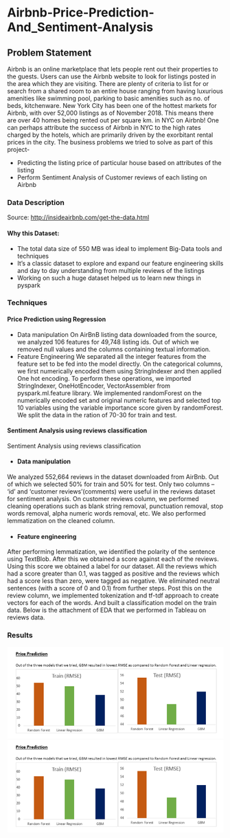 # Airbnb-Price-Prediction-And_Sentiment-Analysis


## Problem Statement

Airbnb is an online marketplace that lets people rent out their properties to the guests. Users can use the Airbnb website to look for listings posted in the area which they are visiting. There are plenty of criteria to list for or search from a shared room to an entire house ranging from having luxurious amenities like swimming pool, parking to basic amenities such as no. of beds, kitchenware. New York City has been one of the hottest markets for Airbnb, with over 52,000 listings as of November 2018. This means there are over 40 homes being rented out per square km. in NYC on Airbnb! One can perhaps attribute the success of Airbnb in NYC to the high rates charged by the hotels, which are primarily driven by the exorbitant rental prices in the city.
The business problems we tried to solve as part of this project-
  - Predicting the listing price of particular house based on attributes of the listing
  - Perform Sentiment Analysis of Customer reviews of each listing on Airbnb

### Data Description

Source:
http://insideairbnb.com/get-the-data.html

#### Why this Dataset:
- The total data size of 550 MB was ideal to implement Big-Data tools and techniques
- It’s a classic dataset to explore and expand our feature engineering skills and day to day understanding from multiple reviews of the listings
- Working on such a huge dataset helped us to learn new things in pyspark

### Techniques

#### Price Prediction using Regression

- Data manipulation
On AirBnB listing data downloaded from the source, we analyzed 106 features for 49,748 listing ids. Out of which we removed null values and the columns containing textual information. 
- Feature Engineering
We separated all the integer features from the feature set to be fed into the model directly. On the categorical columns, we first numerically encoded them using StringIndexer and then applied One hot encoding. To perform these operations, we imported StringIndexer, OneHotEncoder, VectorAssembler from pyspark.ml.feature library. We implemented randomForest on the numerically encoded set and original numeric features and selected top 10 variables using the variable importance score given by randomForest. We split the data in the ration of 70-30 for train and test.

#### Sentiment Analysis using reviews classification

Sentiment Analysis using reviews classification

- #### Data manipulation
We analyzed 552,664 reviews in the dataset downloaded from AirBnb. Out of which we selected 50% for train and 50% for test. Only two columns – ‘id’ and ‘customer reviews’(comments) were useful in the reviews dataset for sentiment analysis. On customer reviews column, we performed cleaning operations such as blank string removal, punctuation removal, stop words removal, alpha numeric words removal, etc. We also performed lemmatization on the cleaned column.
- #### Feature engineering  
After performing lemmatization, we identified the polarity of the sentence using TextBlob. After this we obtained a score against each of the reviews. Using this score we obtained a label for our dataset. All the reviews which had a score greater than 0.1, was tagged as positive and the reviews which had a score less than zero, were tagged as negative. We eliminated neutral sentences (with a score of 0 and 0.1) from further steps. Post this on the review column, we implemented tokenization and tf-tdf approach to create vectors for each of the words. And built a classification model on the train data. Below is the attachment of EDA that we performed in Tableau on reviews data.

### Results 

![price_prediction_results](https://github.com/singhankit16/Airbnb_NYC_Data_Analysis/blob/master/Price_prediction_results.PNG)
![sentiment_analysis_results](https://github.com/singhankit16/Airbnb_NYC_Data_Analysis/blob/master/Price_prediction_results.PNG)
